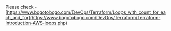 Please check - [https://www.bogotobogo.com/DevOps/Terraform/Loops_with_count_for_each_and_for](https://www.bogotobogo.com/DevOps/Terraform/Terraform-Introduction-AWS-loops.php)
